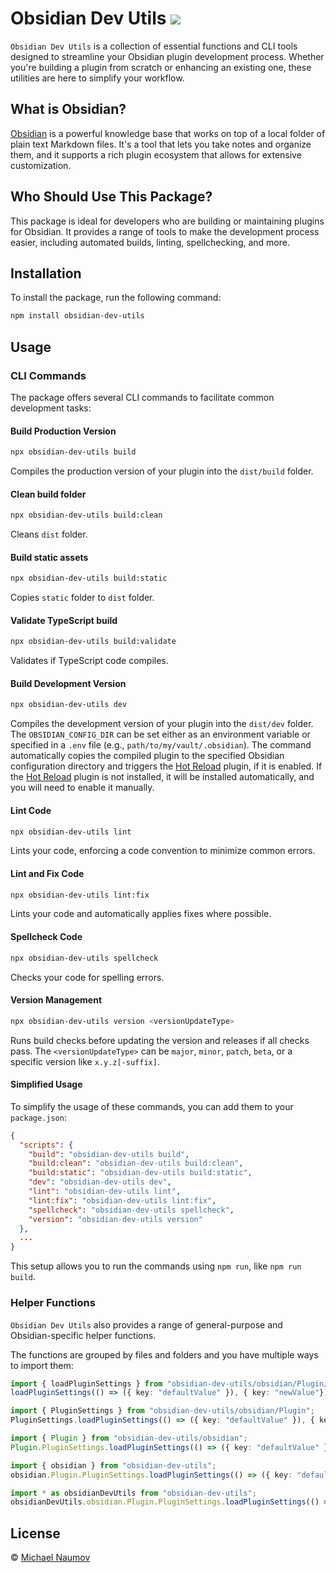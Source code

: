 # Obsidian Dev Utils [![](https://badge.fury.io/js/obsidian-dev-utils.svg)](https://npmjs.org/package/obsidian-dev-utils)

`Obsidian Dev Utils` is a collection of essential functions and CLI tools designed to streamline your Obsidian plugin development process. Whether you're building a plugin from scratch or enhancing an existing one, these utilities are here to simplify your workflow.

## What is Obsidian?

[Obsidian](https://obsidian.md/) is a powerful knowledge base that works on top of a local folder of plain text Markdown files. It's a tool that lets you take notes and organize them, and it supports a rich plugin ecosystem that allows for extensive customization.

## Who Should Use This Package?

This package is ideal for developers who are building or maintaining plugins for Obsidian. It provides a range of tools to make the development process easier, including automated builds, linting, spellchecking, and more.

## Installation

To install the package, run the following command:

```bash
npm install obsidian-dev-utils
```

## Usage

### CLI Commands

The package offers several CLI commands to facilitate common development tasks:

#### Build Production Version

```bash
npx obsidian-dev-utils build
```

Compiles the production version of your plugin into the `dist/build` folder.

#### Clean build folder

```bash
npx obsidian-dev-utils build:clean
```

Cleans `dist` folder.

#### Build static assets

```bash
npx obsidian-dev-utils build:static
```

Copies `static` folder to `dist` folder.

#### Validate TypeScript build

```bash
npx obsidian-dev-utils build:validate
```

Validates if TypeScript code compiles.

#### Build Development Version

```bash
npx obsidian-dev-utils dev
```

Compiles the development version of your plugin into the `dist/dev` folder. The `OBSIDIAN_CONFIG_DIR` can be set either as an environment variable or specified in a `.env` file (e.g., `path/to/my/vault/.obsidian`). The command automatically copies the compiled plugin to the specified Obsidian configuration directory and triggers the [Hot Reload] plugin, if it is enabled. If the [Hot Reload] plugin is not installed, it will be installed automatically, and you will need to enable it manually.

#### Lint Code

```bash
npx obsidian-dev-utils lint
```

Lints your code, enforcing a code convention to minimize common errors.

#### Lint and Fix Code

```bash
npx obsidian-dev-utils lint:fix
```

Lints your code and automatically applies fixes where possible.

#### Spellcheck Code

```bash
npx obsidian-dev-utils spellcheck
```

Checks your code for spelling errors.

#### Version Management

```bash
npx obsidian-dev-utils version <versionUpdateType>
```

Runs build checks before updating the version and releases if all checks pass. The `<versionUpdateType>` can be `major`, `minor`, `patch`, `beta`, or a specific version like `x.y.z[-suffix]`.

#### Simplified Usage

To simplify the usage of these commands, you can add them to your `package.json`:

```json
{
  "scripts": {
    "build": "obsidian-dev-utils build",
    "build:clean": "obsidian-dev-utils build:clean",
    "build:static": "obsidian-dev-utils build:static",
    "dev": "obsidian-dev-utils dev",
    "lint": "obsidian-dev-utils lint",
    "lint:fix": "obsidian-dev-utils lint:fix",
    "spellcheck": "obsidian-dev-utils spellcheck",
    "version": "obsidian-dev-utils version"
  },
  ...
}
```

This setup allows you to run the commands using `npm run`, like `npm run build`.

### Helper Functions

`Obsidian Dev Utils` also provides a range of general-purpose and Obsidian-specific helper functions.

The functions are grouped by files and folders and you have multiple ways to import them:

```typescript
import { loadPluginSettings } from "obsidian-dev-utils/obsidian/Plugin/PluginSettings";
loadPluginSettings(() => ({ key: "defaultValue" }), { key: "newValue"});

import { PluginSettings } from "obsidian-dev-utils/obsidian/Plugin";
PluginSettings.loadPluginSettings(() => ({ key: "defaultValue" }), { key: "newValue"});

import { Plugin } from "obsidian-dev-utils/obsidian";
Plugin.PluginSettings.loadPluginSettings(() => ({ key: "defaultValue" }), { key: "newValue"});

import { obsidian } from "obsidian-dev-utils";
obsidian.Plugin.PluginSettings.loadPluginSettings(() => ({ key: "defaultValue" }), { key: "newValue"});

import * as obsidianDevUtils from "obsidian-dev-utils";
obsidianDevUtils.obsidian.Plugin.PluginSettings.loadPluginSettings(() => ({ key: "defaultValue" }), { key: "newValue"});
```

## License

© [Michael Naumov](https://github.com/mnaoumov/)

[Hot Reload]: https://github.com/pjeby/hot-reload
